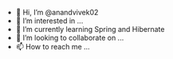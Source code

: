 - 👋 Hi, I’m @anandvivek02
- 👀 I’m interested in ...
- 🌱 I’m currently learning Spring and Hibernate
- 💞️ I’m looking to collaborate on ...
- 📫 How to reach me ...

<!---
anandvivek02/anandvivek02 is a ✨ special ✨ repository because its `README.md` (this file) appears on your GitHub profile.
You can click the Preview link to take a look at your changes.
--->
